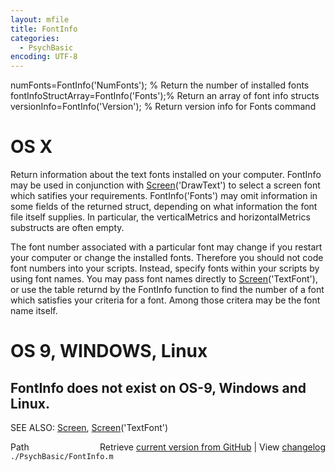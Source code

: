 ```yaml
---
layout: mfile
title: FontInfo
categories:
  - PsychBasic
encoding: UTF-8
---
```


numFonts=FontInfo\('NumFonts'\);        % Return the number of installed fonts
fontInfoStructArray=FontInfo\('Fonts'\);% Return an array of font info structs
versionInfo=FontInfo\('Version'\);      % Return version info for Fonts command

# OS X

Return information about the text fonts installed on your computer.
FontInfo may be used in conjunction with [Screen](/docs/Screen)\('DrawText'\) to select a
screen font which satifies your requirements.  FontInfo\('Fonts'\) may omit
information in some fields of the returned struct, depending on what
information the font file itself supplies.  In particular, the
verticalMetrics and horizontalMetrics substructs are often empty.

The font number associated with a particular font may change if you
restart your computer or change the installed fonts.  Therefore you
should not code font  numbers into your scripts.  Instead, specify fonts
within your scripts by using font names.  You may pass font names
directly to [Screen](/docs/Screen)\('TextFont'\), or use the table returnd by the FontInfo
function to find the number of a font which satisfies your criteria for a
font.  Among those critera may be the font name itself.

# OS 9, WINDOWS, Linux

FontInfo does not exist on OS-9, Windows and Linux.
----

SEE ALSO: [Screen](/docs/Screen), [Screen](/docs/Screen)\('TextFont'\)


<div class="code_header" style="text-align:right;">
  <span style="float:left;">Path&nbsp;&nbsp;</span> <span class="counter">Retrieve <a href=
  "https://raw.github.com/Psychtoolbox-3/Psychtoolbox-3/beta/./PsychBasic/FontInfo.m">current version from GitHub</a> | View <a href=
  "https://github.com/Psychtoolbox-3/Psychtoolbox-3/commits/beta/./PsychBasic/FontInfo.m">changelog</a></span>
</div>
<div class="code">
  <code>./PsychBasic/FontInfo.m</code>
</div>
